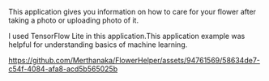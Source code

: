 This application gives you information on how to care for your flower after taking a photo or uploading photo of it.

I used TensorFlow Lite in this application.This application example was helpful for understanding basics of machine learning.



https://github.com/Merthanaka/FlowerHelper/assets/94761569/58634de7-c54f-4084-afa8-acd5b565025b




